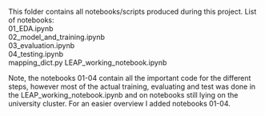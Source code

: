 This folder contains all notebooks/scripts produced during this project.
List of notebooks:  
01_EDA.ipynb   
02_model_and_training.ipynb   
03_evaluation.ipynb    
04_testing.ipynb    
mapping_dict.py
LEAP_working_notebook.ipynb

Note, the notebooks 01-04 contain all the important code for the different steps, however most of the actual training, evaluating and test was done in the LEAP_working_notebook.ipynb and on notebooks still lying on the university cluster. For an easier overview I added notebooks 01-04. 
